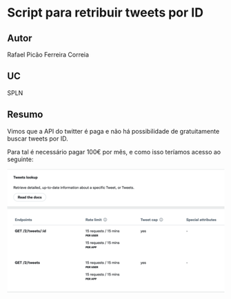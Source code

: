 # Script para retribuir tweets por ID

## Autor
Rafael Picão Ferreira Correia

## UC
SPLN

## Resumo

Vimos que a API do twitter é paga e não há possibilidade de gratuitamente buscar tweets por ID.

Para tal é necessário pagar 100€ por mês, e como isso teríamos acesso ao seguinte:

![Foto da API](twitterapi.png)
